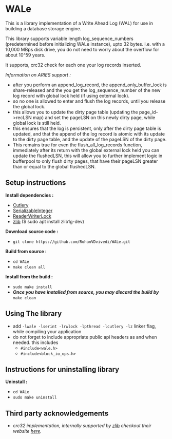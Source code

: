 # WALe
This is a library implementation of a Write Ahead Log (WAL) for use in building a database storage engine.

This library supports variable length log_sequence_numbers (predetermined before initializing WALe instance), upto 32 bytes. i.e. with a 10,000 MBps disk drive, you do not need to worry about the overflow for about 10^59 years.

It supports, crc32 check for each one your log records inserted.

*Information on ARIES support :*
 * after you perform an append_log_record, the append_only_buffer_lock is share-released and the you get the log_sequence_number of the new log record with global lock held (if using external lock).
 * so no one is allowed to enter and flush the log records, until you release the global lock.
 * this allows you to update the dirty page table (updating the page_id->recLSN map) and set the pageLSN on this newly dirty page, while global lock is still held.
 * this ensures that the log is persistent, only after the dirty page table is updated, and that the append of the log record is atomic with its update to the dirty page table, and the update of the pageLSN of the dirty page.
 * This remains true for even the flush_all_log_records function, immediately after its return with the global external lock held you can update the flushedLSN, this will allow you to further implement logic in bufferpool to only flush dirty pages, that have their pageLSN greater than or equal to the global flushedLSN.

## Setup instructions
**Install dependencies :**
 * [Cutlery](https://github.com/RohanVDvivedi/Cutlery)
 * [SerializableInteger](https://github.com/RohanVDvivedi/SerializableInteger)
 * [ReaderWriterLock](https://github.com/RohanVDvivedi/ReaderWriterLock)
 * [zlib](https://github.com/madler/zlib)      ($ sudo apt install zlib1g-dev)

**Download source code :**
 * `git clone https://github.com/RohanVDvivedi/WALe.git`

**Build from source :**
 * `cd WALe`
 * `make clean all`

**Install from the build :**
 * `sudo make install`
 * ***Once you have installed from source, you may discard the build by*** `make clean`

## Using The library
 * add `-lwale -lserint -lrwlock -lpthread -lcutlery -lz` linker flag, while compiling your application
 * do not forget to include appropriate public api headers as and when needed. this includes
   * `#include<wale.h>`
   * `#include<block_io_ops.h>`

## Instructions for uninstalling library

**Uninstall :**
 * `cd WALe`
 * `sudo make uninstall`

## Third party acknowledgements
 * *crc32 implementation, internally supported by [zlib](https://github.com/madler/zlib) checkout their website [here](https://zlib.net/).*
